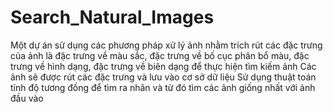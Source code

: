 # Search_Natural_Images

Một dự án sử dụng các phương pháp xử lý ảnh nhằm trích rút các đặc trưng của ảnh là đặc trưng về màu sắc, đặc trưng về bố cục phân bổ màu, đặc trưng về hình dạng, đặc trưng về biên dạng để thực hiện tìm kiếm ảnh
Các ảnh sẽ được rút các đặc trưng và lưu vào cơ sở dữ liệu
Sử dụng thuật toán tính độ tương đồng để tìm ra nhãn và từ đó tìm các ảnh giống nhất với ảnh đầu vào
